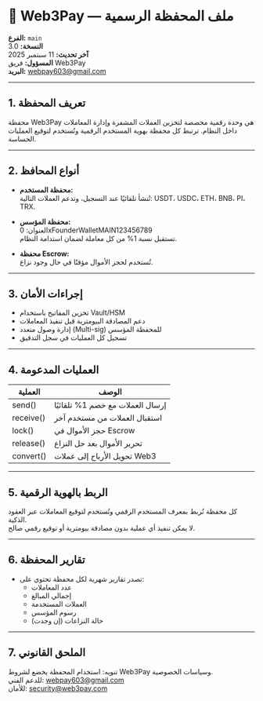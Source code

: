 # 📄 Web3Pay — ملف المحفظة الرسمية

**الفرع:** `main`  
**النسخة:** 3.0  
**آخر تحديث:** 11 سبتمبر 2025  
**المسؤول:** فريق Web3Pay  
**البريد:** webpay603@gmail.com  

---

## 1. تعريف المحفظة

محفظة Web3Pay هي وحدة رقمية مخصصة لتخزين العملات المشفرة وإدارة المعاملات داخل النظام. ترتبط كل محفظة بهوية المستخدم الرقمية وتُستخدم لتوقيع العمليات الحساسة.

---

## 2. أنواع المحافظ

- **محفظة المستخدم:**  
  تُنشأ تلقائيًا عند التسجيل، وتدعم العملات التالية: USDT، USDC، ETH، BNB، PI، TRX.

- **محفظة المؤسس:**  
  العنوان: 0xFounderWalletMAIN123456789  
  تستقبل نسبة 1% من كل معاملة لضمان استدامة النظام.

- **محفظة Escrow:**  
  تُستخدم لحجز الأموال مؤقتًا في حال وجود نزاع.

---

## 3. إجراءات الأمان

- تخزين المفاتيح باستخدام Vault/HSM  
- دعم المصادقة البيومترية قبل تنفيذ المعاملات  
- إدارة وصول متعدد (Multi-sig) للمحفظة المؤسس  
- تسجيل كل العمليات في سجل التدقيق

---

## 4. العمليات المدعومة

| العملية     | الوصف                                     |
|-------------|--------------------------------------------|
| send()      | إرسال العملات مع خصم 1% تلقائيًا           |
| receive()   | استقبال العملات من مستخدم آخر             |
| lock()      | حجز الأموال في Escrow                      |
| release()   | تحرير الأموال بعد حل النزاع               |
| convert()   | تحويل الأرباح إلى عملات Web3              |

---

## 5. الربط بالهوية الرقمية

كل محفظة تُربط بمعرف المستخدم الرقمي وتُستخدم لتوقيع المعاملات عبر العقود الذكية.  
لا يمكن تنفيذ أي عملية بدون مصادقة بيومترية أو توقيع رقمي صالح.

---

## 6. تقارير المحفظة

- تصدر تقارير شهرية لكل محفظة تحتوي على:  
  - عدد المعاملات  
  - إجمالي المبالغ  
  - العملات المستخدمة  
  - رسوم المؤسس  
  - حالة النزاعات (إن وجدت)

---

## 7. الملحق القانوني

تنويه: استخدام المحفظة يخضع لشروط Web3Pay وسياسات الخصوصية.  
للدعم الفني: webpay603@gmail.com  
للأمان: security@web3pay.com
